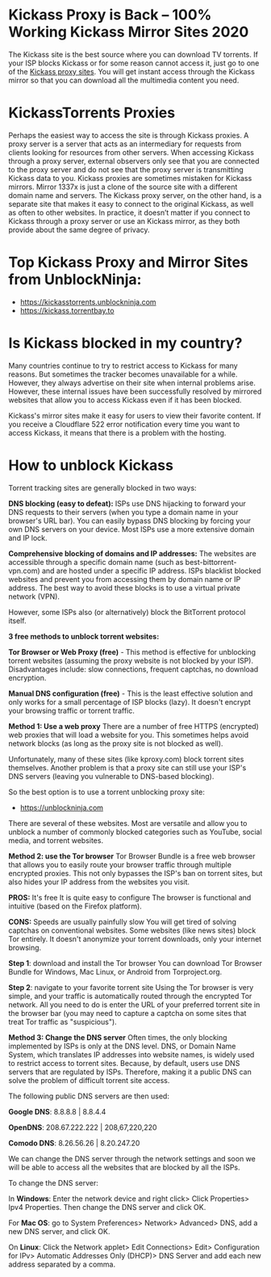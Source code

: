 # Kickass Proxy is Back – 100% Working Kickass Mirror Sites 2020

The Kickass site is the best source where you can download TV torrents. If your ISP blocks Kickass or for some reason cannot access it, just go to one of the [Kickass proxy sites](https://wesharebytes.com/kickass-proxy-list-2020-working-kickass-torrents-alternatives/). You will get instant access through the Kickass mirror so that you can download all the multimedia content you need.

# KickassTorrents Proxies

Perhaps the easiest way to access the site is through Kickass proxies. A proxy server is a server that acts as an intermediary for requests from clients looking for resources from other servers. When accessing Kickass through a proxy server, external observers only see that you are connected to the proxy server and do not see that the proxy server is transmitting Kickass data to you.
Kickass proxies are sometimes mistaken for Kickass mirrors. Mirror 1337x is just a clone of the source site with a different domain name and servers. The Kickass proxy server, on the other hand, is a separate site that makes it easy to connect to the original Kickass, as well as often to other websites.
In practice, it doesn’t matter if you connect to Kickass through a proxy server or use an Kickass mirror, as they both provide about the same degree of privacy.

# Top Kickass Proxy and Mirror Sites from UnblockNinja:

- https://kickasstorrents.unblockninja.com
- https://kickass.torrentbay.to


# Is Kickass blocked in my country?
Many countries continue to try to restrict access to Kickass for many reasons. But sometimes the tracker becomes unavailable for a while. However, they always advertise on their site when internal problems arise. However, these internal issues have been successfully resolved by mirrored websites that allow you to access Kickass even if it has been blocked.

Kickass's mirror sites make it easy for users to view their favorite content. If you receive a Cloudflare 522 error notification every time you want to access Kickass, it means that there is a problem with the hosting.


# How to unblock Kickass

Torrent tracking sites are generally blocked in two ways:

**DNS blocking (easy to defeat):**
ISPs use DNS hijacking to forward your DNS requests to their servers (when you type a domain name in your browser's URL bar). You can easily bypass DNS blocking by forcing your own DNS servers on your device. Most ISPs use a more extensive domain and IP lock.

**Comprehensive blocking of domains and IP addresses:**
The websites are accessible through a specific domain name (such as best-bittorrent-vpn.com) and are hosted under a specific IP address. ISPs blacklist blocked websites and prevent you from accessing them by domain name or IP address. The best way to avoid these blocks is to use a virtual private network (VPN).

However, some ISPs also (or alternatively) block the BitTorrent protocol itself.


**3 free methods to unblock torrent websites:**

**Tor Browser or Web Proxy (free)** - This method is effective for unblocking torrent websites (assuming the proxy website is not blocked by your ISP). Disadvantages include: slow connections, frequent captchas, no download encryption.

**Manual DNS configuration (free)** - This is the least effective solution and only works for a small percentage of ISP blocks (lazy). It doesn't encrypt your browsing traffic or torrent traffic.


**Method 1: Use a web proxy**
There are a number of free HTTPS (encrypted) web proxies that will load a website for you. This sometimes helps avoid network blocks (as long as the proxy site is not blocked as well).

Unfortunately, many of these sites (like kproxy.com) block torrent sites themselves. Another problem is that a proxy site can still use your ISP's DNS servers (leaving you vulnerable to DNS-based blocking).

So the best option is to use a torrent unblocking proxy site:

- https://unblockninja.com

There are several of these websites. Most are versatile and allow you to unblock a number of commonly blocked categories such as YouTube, social media, and torrent websites.


**Method 2: use the Tor browser**
Tor Browser Bundle is a free web browser that allows you to easily route your browser traffic through multiple encrypted proxies. This not only bypasses the ISP's ban on torrent sites, but also hides your IP address from the websites you visit.

**PROS:**
It's free
It is quite easy to configure
The browser is functional and intuitive (based on the Firefox platform).

**CONS:**
Speeds are usually painfully slow
You will get tired of solving captchas on conventional websites. Some websites (like news sites) block Tor entirely.
It doesn't anonymize your torrent downloads, only your internet browsing.

**Step 1**: download and install the Tor browser
You can download Tor Browser Bundle for Windows, Mac Linux, or Android from Torproject.org.

**Step 2**: navigate to your favorite torrent site
Using the Tor browser is very simple, and your traffic is automatically routed through the encrypted Tor network. All you need to do is enter the URL of your preferred torrent site in the browser bar (you may need to capture a captcha on some sites that treat Tor traffic as "suspicious").


**Method 3: Change the DNS server**
Often times, the only blocking implemented by ISPs is only at the DNS level. DNS, or Domain Name System, which translates IP addresses into website names, is widely used to restrict access to torrent sites. Because, by default, users use DNS servers that are regulated by ISPs. Therefore, making it a public DNS can solve the problem of difficult torrent site access.

The following public DNS servers are then used:

**Google DNS**: 8.8.8.8 | 8.8.4.4

**OpenDNS**: 208.67.222.222 | 208,67,220,220

**Comodo DNS**: 8.26.56.26 | 8.20.247.20

We can change the DNS server through the network settings and soon we will be able to access all the websites that are blocked by all the ISPs.

To change the DNS server:

In **Windows**: Enter the network device and right click> Click Properties> Ipv4 Properties. Then change the DNS server and click OK.

For **Mac OS**: go to System Preferences> Network> Advanced> DNS, add a new DNS server, and click OK.

On **Linux**: Click the Network applet> Edit Connections> Edit> Configuration for IPv> Automatic Addresses Only (DHCP)> DNS Server and add each new address separated by a comma.
